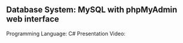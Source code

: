 ## Database System: MySQL with phpMyAdmin web interface
Programming Language: C#
Presentation Video:
